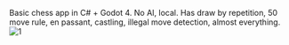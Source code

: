 Basic chess app in C# + Godot 4. No AI, local.
Has draw by repetition, 50 move rule, en passant, castling, illegal move detection, almost everything.
![1](https://github.com/user-attachments/assets/adb5f25a-e905-48dc-b5a8-5e0c0cc51d86)
